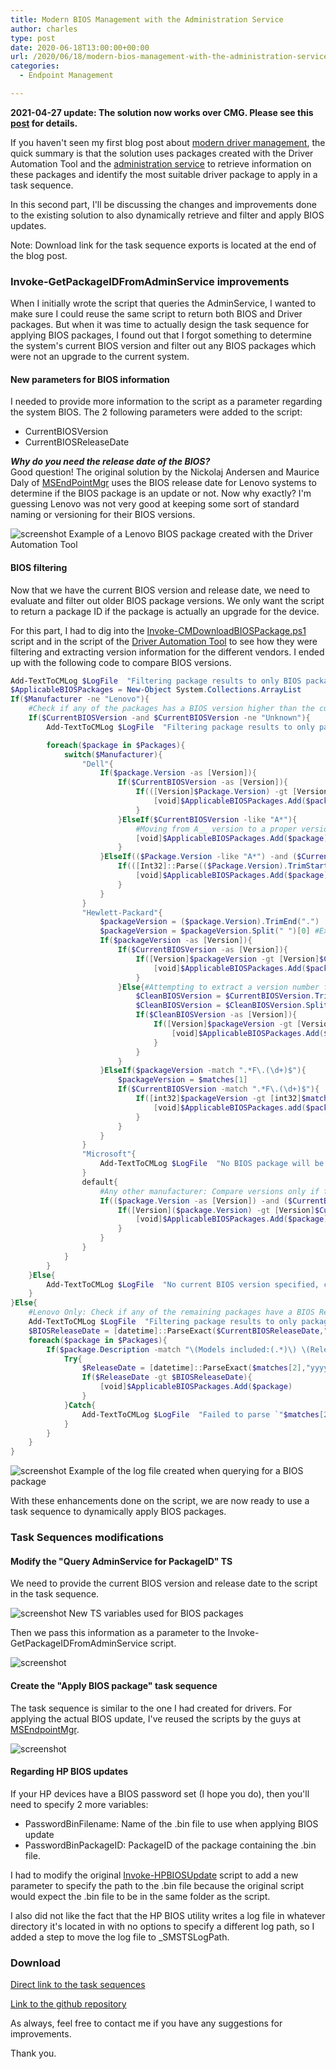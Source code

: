 ```yaml
---
title: Modern BIOS Management with the Administration Service
author: charles
type: post
date: 2020-06-18T13:00:00+00:00
url: /2020/06/18/modern-bios-management-with-the-administration-service/
categories:
  - Endpoint Management

---
```

**2021-04-27 update: The solution now works over CMG. Please see this [post](https://sysmansquad.com/2021/04/27/updated-modern-driver-bios-management-with-cmg-support/) for details.**

If you haven't seen my first blog post about [modern driver management](https://www.sysmansquad.com/2020/05/15/modern-driver-management-with-the-administration-service/), the quick summary is that the solution uses packages created with the Driver Automation Tool and the [administration service](https://docs.microsoft.com/mem/configmgr/develop/adminservice/overview) to retrieve information on these packages and identify the most suitable driver package to apply in a task sequence.

In this second part, I'll be discussing the changes and improvements done to the existing solution to also dynamically retrieve and filter and apply BIOS updates.

Note: Download link for the task sequence exports is located at the end of the blog post.

### Invoke-GetPackageIDFromAdminService improvements

When I initially wrote the script that queries the AdminService, I wanted to make sure I could reuse the same script to return both BIOS and Driver packages. But when it was time to actually design the task sequence for applying BIOS packages, I found out that I forgot something to determine the system's current BIOS version and filter out any BIOS packages which were not an upgrade to the current system.

#### New parameters for BIOS information

I needed to provide more information to the script as a parameter regarding the system BIOS. The 2 following parameters were added to the script:

* CurrentBIOSVersion
* CurrentBIOSReleaseDate

**_Why do you need the release date of the BIOS?_**  
Good question! The original solution by the Nickolaj Andersen and Maurice Daly of [MSEndPointMgr](https://msendpointmgr.com/modern-bios-management/) uses the BIOS release date for Lenovo systems to determine if the BIOS package is an update or not. Now why exactly? I'm guessing Lenovo was not very good at keeping some sort of standard naming or versioning for their BIOS versions.

![screenshot](image-2-1024x584.png) Example of a Lenovo BIOS package created with the Driver Automation Tool

#### BIOS filtering

Now that we have the current BIOS version and release date, we need to evaluate and filter out older BIOS package versions. We only want the script to return a package ID if the package is actually an upgrade for the device.

For this part, I had to dig into the [Invoke-CMDownloadBIOSPackage.ps1](https://github.com/MSEndpointMgr/ConfigMgr/blob/master/Operating%20System%20Deployment/BIOS/Invoke-CMDownloadBIOSPackage.ps1) script and in the script of the [Driver Automation Tool](https://github.com/maurice-daly/DriverAutomationTool/blob/master/Content/DriverAutomationTool.ps1) to see how they were filtering and extracting version information for the different vendors. I ended up with the following code to compare BIOS versions.

```powershell
Add-TextToCMLog $LogFile  "Filtering package results to only BIOS packages that would be an upgrade to the current BIOS." $component 1
$ApplicableBIOSPackages = New-Object System.Collections.ArrayList
If($Manufacturer -ne "Lenovo"){
    #Check if any of the packages has a BIOS version higher than the current BIOS version
    If($CurrentBIOSVersion -and $CurrentBIOSVersion -ne "Unknown"){
        Add-TextToCMLog $LogFile  "Filtering package results to only packages that have a BIOS version higher than  `"$($CurrentBIOSVersion)`"" $component 1

        foreach($package in $Packages){
            switch($Manufacturer){
                "Dell"{
                    If($package.Version -as [Version]){
                        If($CurrentBIOSVersion -as [Version]){
                            If(([Version]$Package.Version) -gt [Version]$CurrentBIOSVersion){
                                [void]$ApplicableBIOSPackages.Add($package)
                            }
                        }ElseIf($CurrentBIOSVersion -like "A*"){
                            #Moving from A__ version to a proper version number is considered an upgrade for Dell systems
                            [void]$ApplicableBIOSPackages.Add($package)
                        }
                    }ElseIf(($Package.Version -like "A*") -and ($CurrentBIOSVersion -like "A*")){
                        If(([Int32]::Parse(($Package.Version).TrimStart("A"))) -gt ([Int32]::Parse(($CurrentBIOSVersion).TrimStart("A")))){
                            [void]$ApplicableBIOSPackages.Add($package)
                        }
                    }
                }
                "Hewlett-Packard"{
                    $packageVersion = ($package.Version).TrimEnd(".")
                    $packageVersion = $packageVersion.Split(" ")[0] #Example: 02.02.03 A 1 --> Will only use 02.02.03 for evaluating
                    If($packageVersion -as [Version]){
                        If($CurrentBIOSVersion -as [Version]){
                            If([Version]$packageVersion -gt [Version]$CurrentBIOSVersion){
                                [void]$ApplicableBIOSPackages.Add($package)
                            }
                        }Else{#Attempting to extract a version number from the current BIOS version provided
                            $CleanBIOSVersion = $CurrentBIOSVersion.TrimEnd(".")
                            $CleanBIOSVersion = $CleanBIOSVersion.Split(" ")[0]
                            If($CleanBIOSVersion -as [Version]){
                                If([Version]$packageVersion -gt [Version]$CleanBIOSVersion){
                                    [void]$ApplicableBIOSPackages.Add($package)
                                }
                            }
                        }
                    }ElseIf($packageVersion -match ".*F\.(\d+)$"){
                        $packageVersion = $matches[1]
                        If($CurrentBIOSVersion -match ".*F\.(\d+)$"){
                            If([int32]$packageVersion -gt [int32]$matches[1]){
                                [void]$ApplicableBIOSPackages.add($package)
                            }
                        }
                    }
                }
                "Microsoft"{
                    Add-TextToCMLog $LogFile  "No BIOS package will be returned, Microsoft provides firmware updates as part of their driver packages." $component 2
                }
                default{
                    #Any other manufacturer: Compare versions only if they both parse as [Version] objects
                    If(($package.Version -as [Version]) -and ($CurrentBIOSVersion -as [Version])){
                        If([Version]($package.Version) -gt [Version]$CurrentBIOSVersion){
                            [void]$ApplicableBIOSPackages.Add($package)
                        }
                    }
                }
            }
        }
    }Else{
        Add-TextToCMLog $LogFile  "No current BIOS version specified, cannot compare BIOS version." $component 3
    }
}Else{
    #Lenovo Only: Check if any of the remaining packages have a BIOS Release Date newer than the current BIOS Release Date
    Add-TextToCMLog $LogFile  "Filtering package results to only packages that have a BIOS release date newer than `"$($CurrentBIOSReleaseDate)`"." $component 1
    $BIOSReleaseDate = [datetime]::ParseExact($CurrentBIOSReleaseDate,"yyyyMMdd",$null)
    foreach($package in $Packages){
        If($package.Description -match "\(Models included:(.*)\) \(Release Date:(.*)\)"){
            Try{
                $ReleaseDate = [datetime]::ParseExact($matches[2],"yyyyMMdd",$null)
                If($ReleaseDate -gt $BIOSReleaseDate){
                    [void]$ApplicableBIOSPackages.Add($package)
                }
            }Catch{
                Add-TextToCMLog $LogFile  "Failed to parse `"$matches[2]`" as a BIOS release date for package `"$($package.Name)`", skipping..." $component 2
            }
        }
    }
}
```

![screenshot](image-6-1024x545.png) Example of the log file created when querying for a BIOS package

With these enhancements done on the script, we are now ready to use a task sequence to dynamically apply BIOS packages.

### Task Sequences modifications

#### Modify the "Query AdminService for PackageID" TS

We need to provide the current BIOS version and release date to the script in the task sequence.

![screenshot](image-7-1024x743.png) New TS variables used for BIOS packages

Then we pass this information as a parameter to the Invoke-GetPackageIDFromAdminService script.

![screenshot](image-8-1024x655.png) 

#### Create the "Apply BIOS package" task sequence

The task sequence is similar to the one I had created for drivers. For applying the actual BIOS update, I've reused the scripts by the guys at [MSEndpointMgr](https://msendpointmgr.com/).

![screenshot](image-5-1024x820.png) 

#### Regarding HP BIOS updates

If your HP devices have a BIOS password set (I hope you do), then you'll need to specify 2 more variables:

* PasswordBinFilename: Name of the .bin file to use when applying BIOS update
* PasswordBinPackageID: PackageID of the package containing the .bin file.

I had to modify the original [Invoke-HPBIOSUpdate](https://github.com/MSEndpointMgr/ConfigMgr/blob/master/Operating%20System%20Deployment/BIOS/Invoke-HPBIOSUpdate.ps1) script to add a new parameter to specify the path to the .bin file because the original script would expect the .bin file to be in the same folder as the script.

I also did not like the fact that the HP BIOS utility writes a log file in whatever directory it's located in with no options to specify a different log path, so I added a step to move the log file to _SMSTSLogPath.

### Download

[Direct link to the task sequences](https://github.com/CharlesNRU/mdm-adminservice/raw/master/MDM-TS.zip)

[Link to the github repository](https://github.com/CharlesNRU/mdm-adminservice/raw/master/MDM-TS.zip)

As always, feel free to contact me if you have any suggestions for improvements.

Thank you.

